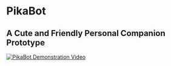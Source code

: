 # PikaBot
A Cute and Friendly Personal Companion Prototype
-------------------------------------------------
[![PikaBot Demonstration Video](https://img.youtube.com/vi/YDTyF7I5aXk/1.jpg)](https://www.youtube.com/watch?v=YDTyF7I5aXk)
